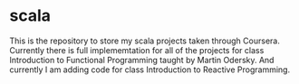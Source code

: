 scala
=====
This is the repository to store my scala projects taken through Coursera. Currently there is full implememtation for all of
the projects for class Introduction to Functional Programming taught by Martin Odersky. And currently I am adding code for
class Introduction to Reactive Programming.
